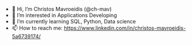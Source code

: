 - 👋 Hi, I’m  Christos Mavroeidis (@ch-mav)
- 👀 I’m interested in Applications Developing
- 🌱 I’m currently learning SQL, Python, Data science
- 📫 How to reach me: https://www.linkedin.com/in/christos-mavroeidis-5a6739174/ 

<!---
ch-mav/ch-mav is a ✨ special ✨ repository because its `README.md` (this file) appears on your GitHub profile.
You can click the Preview link to take a look at your changes.
- 💞️ I’m looking to collaborate on Project
--->
